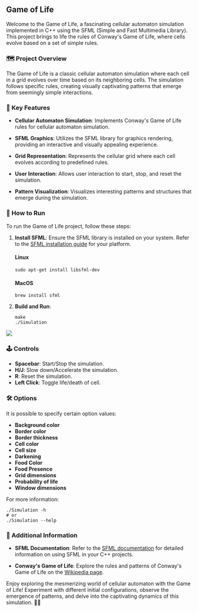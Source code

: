 ## Game of Life

Welcome to the Game of Life, a fascinating cellular automaton simulation implemented in C++ using the SFML (Simple and Fast Multimedia Library). This project brings to life the rules of Conway's Game of Life, where cells evolve based on a set of simple rules.

### 🗺️ Project Overview

The Game of Life is a classic cellular automaton simulation where each cell in a grid evolves over time based on its neighboring cells. The simulation follows specific rules, creating visually captivating patterns that emerge from seemingly simple interactions.

### 🌟 Key Features

- **Cellular Automaton Simulation**: Implements Conway's Game of Life rules for cellular automaton simulation.

- **SFML Graphics**: Utilizes the SFML library for graphics rendering, providing an interactive and visually appealing experience.

- **Grid Representation**: Represents the cellular grid where each cell evolves according to predefined rules.

- **User Interaction**: Allows user interaction to start, stop, and reset the simulation.

- **Pattern Visualization**: Visualizes interesting patterns and structures that emerge during the simulation.

### 🚀 How to Run

To run the Game of Life project, follow these steps:

1. **Install SFML**: Ensure the SFML library is installed on your system. Refer to the [SFML installation guide](https://www.sfml-dev.org/) for your platform.

    #### Linux

    ```shell
    sudo apt-get install libsfml-dev
    ```

    #### MacOS

    ```shell
    brew install sfml
    ```

2. **Build and Run**:

   ```shell
   make
   ./Simulation
   ```

![](file/GameOfLife.gif)

### 🕹️ Controls

- **Spacebar**: Start/Stop the simulation.
- **H/J**: Slow down/Accelerate the simulation.
- **R**: Reset the simulation.
- **Left Click**: Toggle life/death of cell.

### 🛠️ Options

It is possible to specify certain option values:

- **Background color**
- **Border color**
- **Border thickness**
- **Cell color**
- **Cell size**
- **Darkening**
- **Food Color**
- **Food Presence**
- **Grid dimensions**
- **Probability of life**
- **Window dimensions**

For more information:

```shell
./Simulation -h
# or
./Simulation --help
```

### 🎨 Additional Information

- **SFML Documentation**: Refer to the [SFML documentation](https://www.sfml-dev.org/documentation/) for detailed information on using SFML in your C++ projects.

- **Conway's Game of Life**: Explore the rules and patterns of Conway's Game of Life on the [Wikipedia page](https://en.wikipedia.org/wiki/Conway%27s_Game_of_Life).

Enjoy exploring the mesmerizing world of cellular automaton with the Game of Life! Experiment with different initial configurations, observe the emergence of patterns, and delve into the captivating dynamics of this simulation. 🧬🔬
